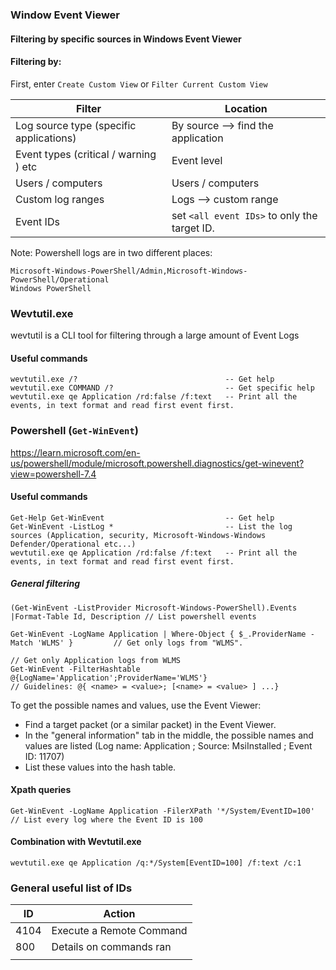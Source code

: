 
### Window Event Viewer
#### Filtering by specific sources in Windows Event Viewer
#### Filtering by:
First, enter `Create Custom View` or `Filter Current Custom View`

| Filter | Location |
| ---- | ---- |
| Log source type (specific applications) | By source --> find the application |
| Event types (critical / warning ) etc | Event level |
| Users / computers | Users / computers |
| Custom log ranges | Logs --> custom range |
| Event IDs | set `<all event IDs>` to only the target ID. |
Note: Powershell logs are in two different places:
```
Microsoft-Windows-PowerShell/Admin,Microsoft-Windows-PowerShell/Operational
Windows PowerShell
```



### Wevtutil.exe
wevtutil is a CLI tool for filtering through a large amount of Event Logs


#### Useful commands
```
wevtutil.exe /?                                 -- Get help
wevtutil.exe COMMAND /?                         -- Get specific help
wevtutil.exe qe Application /rd:false /f:text   -- Print all the events, in text format and read first event first.
```

### Powershell (`Get-WinEvent`)
https://learn.microsoft.com/en-us/powershell/module/microsoft.powershell.diagnostics/get-winevent?view=powershell-7.4

#### Useful commands
```
Get-Help Get-WinEvent                           -- Get help
Get-WinEvent -ListLog *                         -- List the log sources (Application, security, Microsoft-Windows-Windows Defender/Operational etc...)
wevtutil.exe qe Application /rd:false /f:text   -- Print all the events, in text format and read first event first.
```
##### General filtering

```
(Get-WinEvent -ListProvider Microsoft-Windows-PowerShell).Events |Format-Table Id, Description // List powershell events

Get-WinEvent -LogName Application | Where-Object { $_.ProviderName -Match 'WLMS' }         // Get only logs from "WLMS".

// Get only Application logs from WLMS
Get-WinEvent -FilterHashtable @{LogName='Application';ProviderName='WLMS'}
// Guidelines: @{ <name> = <value>; [<name> = <value> ] ...}
```
To get the possible names and values, use the Event Viewer:
- Find a target packet (or a similar packet) in the Event Viewer.
- In the "general information" tab in the middle, the possible names and values are listed (Log name: Application  ;  Source: MsiInstalled  ;  Event ID: 11707)
- List these values into the hash table.


#### Xpath queries
```
Get-WinEvent -LogName Application -FilerXPath '*/System/EventID=100'   // List every log where the Event ID is 100
```

#### Combination with Wevtutil.exe
```
wevtutil.exe qe Application /q:*/System[EventID=100] /f:text /c:1
```
### General useful list of IDs


| ID | Action |
| ---- | ---- |
| 4104 | Execute a Remote Command |
| 800 | Details on commands ran  |
|  |  |
